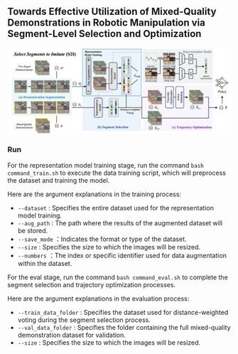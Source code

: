 ## Towards Effective Utilization of Mixed-Quality Demonstrations in Robotic Manipulation via Segment-Level Selection and Optimization

<img src="./img/model.png" alt="xx picture" width="700">

### Run
For the representation model training stage, run the command `bash command_train.sh` to execute the data training script, which will preprocess the dataset and training the model. 

Here are the argument explanations in the training process:
* `--dataset` : Specifies the entire dataset used for the representation model training.
* `--aug_path` : The path where the results of the augmented dataset will be stored. 
* `--save_mode` ：Indicates the format or type of the dataset.
* `--size` : Specifies the size to which the images will be resized.
* `--numbers` ：The index or specific identifier used for data augmentation within the dataset. 

For the eval stage, run the command `bash command_eval.sh` to complete the segment selection and trajectory optimization processes.

Here are the argument explanations in the evaluation process:
* `--train_data_folder` :  Specifies the dataset used for distance-weighted voting during the segment selection process.
* `--val_data_folder` : Specifies the folder containing the full mixed-quality demonstration dataset for validation.
* `--size` : Specifies the size to which the images will be resized.
